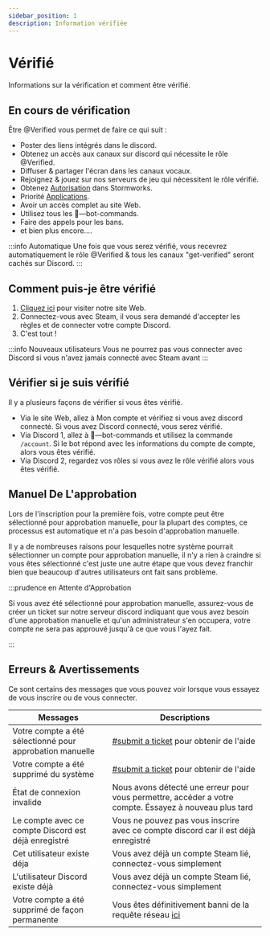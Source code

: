 ```yaml
---
sidebar_position: 1
description: Information vérifiée
---
```


# Vérifié

Informations sur la vérification et comment être vérifié.

## En cours de vérification

Être <span class="verified-text">@Verified</span> vous permet de faire ce qui suit :

- Poster des liens intégrés dans le discord.
- Obtenez un accès aux canaux sur discord qui nécessite le rôle <span class="verified-text">@Verified</span>.
- Diffuser & partager l'écran dans les canaux vocaux.
- Rejoignez & jouez sur nos serveurs de jeu qui nécessitent le rôle vérifié.
- Obtenez [Autorisation](https://docs.trickys.gg/stormworks/auth#getting-auth) dans Stormworks.
- Priorité [Applications](https://trickys.gg/applications/new).
- Avoir un accès complet au site Web.
- Utilisez tous les <span class="discord-text">🤖—bot-commands</span>.
- Faire des appels pour les bans.
- et bien plus encore....

:::info Automatique
Une fois que vous serez vérifié, vous recevrez automatiquement le rôle <span class="verified-text">@Verified</span> & tous les canaux "get-verified" seront cachés sur <i class="fa-brands fa-discord"></i> Discord.
:::

## Comment puis-je être vérifié

1. [Cliquez ici](https://trickys.gg/login) pour visiter notre site Web.
2. Connectez-vous avec <i class="fa-brands fa-steam"></i> Steam, il vous sera demandé d'accepter les règles et de connecter votre compte Discord<i class="fa-brands fa-discord"></i>.
3. C'est tout !

:::info Nouveaux utilisateurs
Vous ne pourrez pas vous connecter avec <i class="fa-brands fa-discord"></i> Discord si vous n'avez jamais connecté avec <i class="fa-brands fa-steam"></i> Steam avant
:::

## Vérifier si je suis vérifié

Il y a plusieurs façons de vérifier si vous êtes vérifié.

- Via le site Web, allez à Mon compte et vérifiez si vous avez discord connecté. Si vous avez Discord connecté, vous serez vérifié.
- Via Discord 1, allez à <span class="discord-text">🤖—bot-commands</span> et utilisez la commande `/account`. Si le bot répond avec les informations du compte de compte, alors vous êtes vérifié.
- Via Discord 2, regardez vos rôles si vous avez le rôle vérifié alors vous êtes vérifié.

## Manuel De L'approbation

Lors de l'inscription pour la première fois, votre compte peut être sélectionné pour approbation manuelle, pour la plupart des comptes, ce processus est automatique et n'a pas besoin d'approbation manuelle.

Il y a de nombreuses raisons pour lesquelles notre système pourrait sélectionner un compte pour approbation manuelle, il n'y a rien à craindre si vous êtes sélectionné c'est juste une autre étape que vous devez franchir bien que beaucoup d'autres utilisateurs ont fait sans problème.

:::prudence en Attente d'Approbation

Si vous avez été sélectionné pour approbation manuelle, assurez-vous de créer un ticket sur notre serveur discord indiquant que vous avez besoin d'une approbation manuelle et qu'un administrateur s'en occupera, votre compte ne sera pas approuvé jusqu'à ce que vous l'ayez fait.

:::

## Erreurs & Avertissements

Ce sont certains des messages que vous pouvez voir lorsque vous essayez de vous inscrire ou de vous connecter.

| Messages                                                                                     | Descriptions                                                                                           |
| -------------------------------------------------------------------------------------------- | ------------------------------------------------------------------------------------------------------ |
| <span class="update-updated">Votre compte a été sélectionné pour approbation manuelle</span> | <a href="discord://discord.com/channels/710922135580835950/846373509470748722" class="discord-text">#submit a ticket</a> pour obtenir de l'aide                                                        |
| <span class="update-updated">Votre compte a été supprimé du système</span>                   | <a href="discord://discord.com/channels/710922135580835950/846373509470748722" class="discord-text">#submit a ticket</a> pour obtenir de l'aide                                                        |
| <span class="update-updated">État de connexion invalide</span>                               | Nous avons détecté une erreur pour vous permettre, accéder a votre compte. Éssayez à nouveau plus tard |
| <span class="update-updated">Le compte avec ce compte Discord est déjà enregistré</span>     | Vous ne pouvez pas vous inscrire avec ce compte discord car il est déjà enregistré                     |
| <span class="update-updated">Cet utilisateur existe déja</span>                              | Vous avez déjà un compte Steam lié, connectez-vous simplement                                          |
| <span class="update-updated">L'utilisateur Discord existe déjà</span>                        | Vous avez déjà un compte Steam lié, connectez-vous simplement                                          |
| <span class="update-removed">Votre compte a été supprimé de façon permanente</span>          | Vous êtes définitivement banni de la requête réseau <a href="https://support.trickys.gg" class="discord-text">ici</a>                           |


